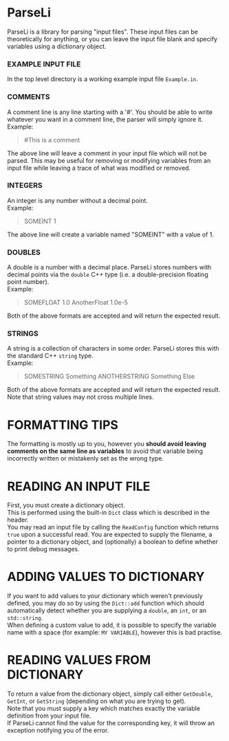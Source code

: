 # ParseLi
ParseLi is a library for parsing "input files".  These input files can be theoretically for anything, or you can leave the input file blank and specify variables using a dictionary object.

### EXAMPLE INPUT FILE
In the top level directory is a working example input file `Example.in`. 

### COMMENTS
A comment line is any line starting with a '#'.  You should be able to write whatever you want in a comment line, the parser will simply ignore it. <br>
Example: <br>
>    #This is a comment

The above line will leave a comment in your input file which will not be parsed.  This may be useful for removing or modifying variables from an input file while leaving a trace of what was modified or removed.

### INTEGERS
An integer is any number without a decimal point. <br>
Example: <br>
>    SOMEINT 1
>    
The above line will create a variable named "SOMEINT" with a value of 1.

### DOUBLES
A double is a number with a decimal place.  ParseLi stores numbers with decimal points via the `double` C++ type (i.e. a double-precision floating point number).  <br>
Example: <br>
>    SOMEFLOAT 1.0
>    AnotherFloat 1.0e-5

Both of the above formats are accepted and will return the expected result.  

### STRINGS
A string is a collection of characters in some order.  ParseLi stores this with the standard C++ `string` type.  <br>
Example: <br>
>    SOMESTRING Something
>    ANOTHERSTRING Something Else

Both of the above formats are accepted and will return the expected result.  Note that string values may not cross multiple lines. 

# FORMATTING TIPS
The formatting is mostly up to you, however you **should avoid leaving comments on the same line as variables** to avoid that variable being incorrectly written or mistakenly set as the wrong type.  

# READING AN INPUT FILE
First, you must create a dictionary object.  
This is performed using the built-in `Dict` class which is described in the header.  
You may read an input file by calling the `ReadConfig` function which returns `true` upon a successful read.  You are expected to supply the filename, a pointer to a dictionary object, and (optionally) a boolean to define whether to print debug messages.

# ADDING VALUES TO DICTIONARY
If you want to add values to your dictionary which weren't previously defined, you may do so by using the `Dict::add` function which should automatically detect whether you are supplying a `double`, an `int`, or an `std::string`.  
When defining a custom value to add, it is possible to specify the variable name with a space (for example: `MY VARIABLE`), however this is bad practise.  

# READING VALUES FROM DICTIONARY
To return a value from the dictionary object, simply call either `GetDouble`, `GetInt`, or `GetString` (depending on what you are trying to get).  
Note that you must supply a key which matches exactly the variable definition from your input file.  
If ParseLi cannot find the value for the corresponding key, it will throw an exception notifying you of the error.  
